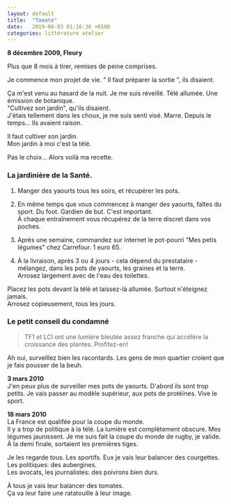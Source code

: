 ```yaml
---
layout: default
title:  "Tomate"
date:   2019-06-03 01:16:36 +0100
categories: littérature atelier
---
```


**8 décembre 2009, Fleury**  

Plus que 8 mois à tirer, remises de peine comprises.  

Je commence mon projet de vie. " Il faut préparer la sortie ", ils disaient. 

Ça m'est venu au hasard de la nuit. Je me suis réveillé. Télé allumée. Une émission de botanique.  
"Cultivez son jardin", qu'ils disaient.  
J'étais tellement dans les choux, je me suis senti visé. Marre. Depuis le temps... Ils avaient raison.

Il faut cultiver son jardin.  
Mon jardin à moi c'est la télé.

Pas le choix... Alors voilà ma recette.  

### La jardinière de la Santé.
1) Manger des yaourts tous les soirs, et récupérer les pots.

2) En même temps que vous commencez à manger des yaourts, faîtes du sport. Du foot. Gardien de but. C'est important.  
À chaque entraînement vous récupérez de la terre discret dans vos poches.  

1) Après une semaine, commandez sur internet le pot-pourri "Mes petis légumes" chez Carrefour. 1 euro 65.  

2) À la livraison, après 3 ou 4 jours - cela dépend du prestataire - mélangez, dans les pots de yaourts, les graines et la terre.  
Arrosez largement avec de l'eau des toilettes.  

Placez les pots devant la télé et laissez-là allumée. Surtout n'éteignez jamais.  
Arrosez copieusement, tous les jours.

### Le petit conseil du condamné  
> TF1 et LCI ont une lumière bleutée assez franche qui accélère la croissance des plantes. Profitez-en!  

Ah oui, surveillez bien les racontards. Les gens de mon quartier croient que je fais pousser de la beuh.  


**3 mars 2010**  
J'en peux plus de surveiller mes pots de yaourts. D'abord ils sont trop petits. Je vais passer au modèle supérieur, aux pots de protéïnes. Vive le sport.  

**18 mars 2010**  
La France est qualifée pour la coupe du monde.  
Il y a trop de politique à la télé. La lumière est complètement obscure. Mes légumes jaunissent. 
Je me suis fait la coupe du monde de rugby, je valide.  
À la demi finale, sortaient les premières tiges.  

Je les regarde tous. Les sportifs. Eux je vais leur balancer des courgettes.  
Les politiques: des aubergines.  
Les avocats, les journalistes: des poivrons bien durs.  

À tous je vais leur balancer des tomates.  
Ça va leur faire une ratatouille à leur image.
